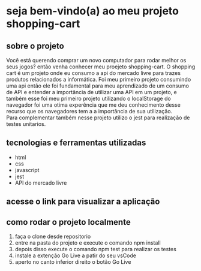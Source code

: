 # seja bem-vindo(a) ao meu projeto shopping-cart

## sobre o projeto
Você está querendo comprar um novo computador para rodar melhor os seus jogos? então venha conhecer meu proejeto shopping-cart. O shopping cart é um projeto 
onde eu consumo a api do mercado livre para trazes produtos relacionados a informática. Foi meu primeiro projeto consumindo uma api então ele foi fundamental para 
meu aprendizado de um consumo de API e entender a importância de utilizar uma API em um projeto, e também esse foi meu primeiro projeto utilizando o localStorage do
navegador foi uma otima experência que me deu conhecimento desse recurso que os navegadores tem a a importância de sua utilização. <br>
Para complementar também nesse projeto utilizo o jest para realização de testes unitarios.
## tecnologias e ferramentas utilizadas
* html
* css
* javascript
* jest
* API do mercado livre

## acesse o link para visualizar a aplicação
[]()

## como rodar o projeto localmente
1. faça o clone desde repositorio 
2. entre na pasta do projeto e execute o comando npm install
3. depois disso execute o comando npm test para realizar os testes
4. instale a extenção Go Live a patir do seu vsCode
5. aperto no canto inferior direito o botão Go Live
